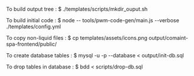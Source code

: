 To build output tree : 
  $ ./templates/scripts/mkdir_ouput.sh

To build initial code :
  $ node -- tools/pwm-code-gen/main.js --verbose ./templates/config.yml

To copy non-liquid files :
  $ cp templates/assets/icons.png output/comaint-spa-frontend/public/

To create database tables :
  $ mysql -u <USER> -p<PASSWORD> --database <DATABASE> < output/init-db.sql

To drop tables in database : 
  $ bdd < scripts/drop-db.sql
